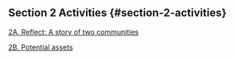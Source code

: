 ## Section 2 Activities {#section-2-activities}

[2A. Reflect: A story of two communities](/2_community_assets/section_2_activities/2a-reflect-a-tale-of-two-communities.html)

[2B. Potential assets](/2_community_assets/section_2_activities/2b-potential-assets.html)